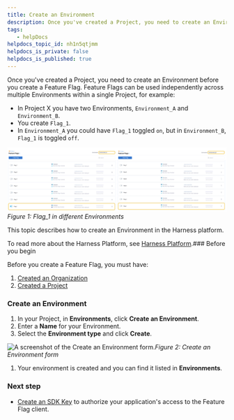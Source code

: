 ```yaml
---
title: Create an Environment
description: Once you've created a Project, you need to create an Environment before you create a Feature Flag. Feature Flags can be used independently across multiple Environments within a single Project, for ex…
tags: 
   - helpDocs
helpdocs_topic_id: nh1n5qtjmm
helpdocs_is_private: false
helpdocs_is_published: true
---
```


Once you've created a Project, you need to create an Environment before you create a Feature Flag. Feature Flags can be used independently across multiple Environments within a single Project, for example:

* In Project X you have two Environments, `Environment_A` and `Environment_B`.
* You create `Flag_1`.
* In `Environment_A` you could have `Flag_1` toggled `on`, but in `Environment_B`, `Flag_1` is toggled `off`.

![A side by side screenshot that shows the same Flag in two environments. One is toggled on and one is toggled off.  ](./static/create-an-environment-00.png)*Figure 1: Flag\_1 in different Environments* 

This topic describes how to create an Environment in the Harness platform. 

To read more about the Harness Platform, see [Harness Platform](https://harness.helpdocs.io/category/3fso53aw1u-howto-general).### Before you begin

Before you create a Feature Flag, you must have:

1. [Created an Organization](https://docs.harness.io/article/36fw2u92i4-create-an-organization)
2. [Created a Project](create-a-project.md)

### Create an Environment

1. In your Project, in **Environments**, click **Create an Environment**.
2. Enter a **Name** for your Environment.
3. Select the **Environment type** and click **Create**.

![A screenshot of the Create an Environment form. ](https://files.helpdocs.io/kw8ldg1itf/articles/1j7pdkqh7j/1657791107725/snsf-vsm-3-a-7-x-3-ybi-1-zly-djz-9-wsq-t-4-m-1-ddid-1-m-omofj-av-7-k-e-8-urw-az-9-xrsh-c-8-g-1-fb-kg-mc-q-b-m-3-qnc-ogmiidj-9-id-ifl-dji-kfr-6-wmeb-4-x-s-di-7-aw-mu-ja-34-hc-kr-1-b-3-zyd-w-0-zxx-p-8-se-3-h-4-o-7-pnpk-q)*Figure 2: Create an Environment form*

1. Your environment is created and you can find it listed in **Environments**.

### Next step

* [Create an SDK Key](create-an-sdk-key.md) to authorize your application's access to the Feature Flag client.


